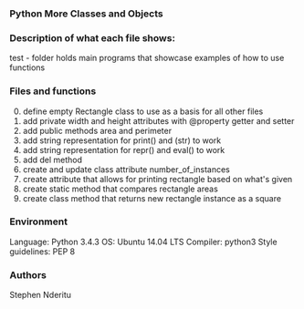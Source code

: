 ### Python More Classes and Objects

### Description of what each file shows:
test - folder holds main programs that showcase examples of how to use functions

### Files and functions
0. define empty Rectangle class to use as a basis for all other files
1. add private width and height attributes with @property getter and setter
2. add public methods area and perimeter
3. add string representation for print() and (str) to work
4. add string representation for repr() and eval() to work
5. add del method
6. create and update class attribute number_of_instances
7. create attribute that allows for printing rectangle based on what's given
8. create static method that compares rectangle areas
9. create class method that returns new rectangle instance as a square

### Environment
Language: Python 3.4.3
OS: Ubuntu 14.04 LTS
Compiler: python3
Style guidelines: PEP 8 

### Authors
Stephen Nderitu
